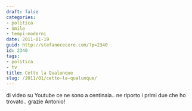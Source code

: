 ```yaml
---
draft: false
categories:
- politica
- Smile
- tempi-moderni
date: 2011-01-19
guid: http://stefanocecere.com/?p=2340
id: 2340
tags:
- politica
- tv
title: Cetto la Qualunque
slug: /2011/01/cetto-la-qualunque/
---
```


di video su Youtube ce ne sono a centinaia.. ne riporto i primi due che ho trovato.. grazie Antonio!